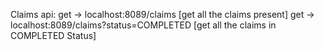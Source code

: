 Claims api:
 get -> localhost:8089/claims  [get all the claims present]
 get -> localhost:8089/claims?status=COMPLETED  [get all the claims in COMPLETED Status]
